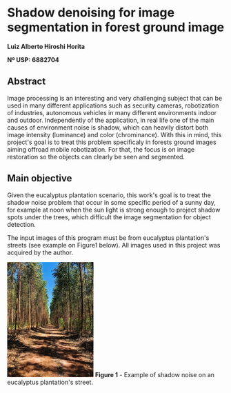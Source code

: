 # **Shadow denoising for image segmentation in forest ground image**

**Luiz Alberto Hiroshi Horita**

**Nº USP: 6882704**

## **Abstract**

Image processing is an interesting and very challenging subject that can be used in many different applications such as security cameras, robotization of industries, autonomous vehicles in many different environments indoor and outdoor. Independently of the application, in real life one of the main causes of environment noise is shadow, which can heavily distort both image intensity (luminance) and color (chrominance). With this in mind, this project's goal is to treat this problem specificaly in forests ground images aiming offroad mobile robotization. For that, the focus is on image restoration so the objects can clearly be seen and segmented.

## **Main objective**

Given the eucalyptus plantation scenario, this work's goal is to treat the shadow noise problem that occur in some specific period of a sunny day, for example at noon when the sun light is strong enough to project shadow spots under the trees, which difficult the image segmentation for object detection.

The input images of this program must be from eucalyptus plantation's streets (see example on Figure1 below). All images used in this project was acquired by the author.

![eucalyptus](/images/shadow1.JPG)
**Figure 1** - Example of shadow noise on an eucalyptus plantation's street.

